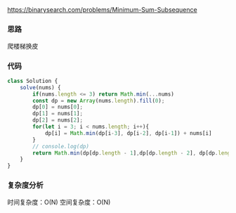 ##

https://binarysearch.com/problems/Minimum-Sum-Subsequence

### 思路

爬楼梯换皮

### 代码

```JavaScript
class Solution {
    solve(nums) {
        if(nums.length <= 3) return Math.min(...nums)
        const dp = new Array(nums.length).fill(0);
        dp[0] = nums[0];
        dp[1] = nums[1];
        dp[2] = nums[2];
        for(let i = 3; i < nums.length; i++){
            dp[i] = Math.min(dp[i-3], dp[i-2], dp[i-1]) + nums[i]
        }
        // console.log(dp)
        return Math.min(dp[dp.length - 1],dp[dp.length - 2], dp[dp.length - 3] )
    }
}

```

### 复杂度分析

时间复杂度：O(N)
空间复杂度：O(N)
